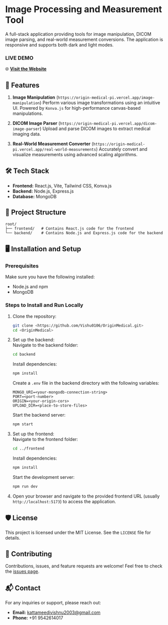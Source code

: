 
# Image Processing and Measurement Tool

A full-stack application providing tools for image manipulation, DICOM image parsing, and real-world measurement conversions. The application is responsive and supports both dark and light modes.
### LIVE DEMO
🌐 **[Visit the Website](https://origin-medical-pi.vercel.app/)**

## 🌟 Features

1. **Image Manipulation**  (`https://origin-medical-pi.vercel.app/image-manipulation`)
   Perform various image transformations using an intuitive UI. Powered by `Konva.js` for high-performance canvas-based manipulations. 

2. **DICOM Image Parser**  (`https://origin-medical-pi.vercel.app/dicom-image-parser`)
   Upload and parse DICOM images to extract medical imaging data.

3. **Real-World Measurement Converter**  (`https://origin-medical-pi.vercel.app/real-world-measurements`)
   Accurately convert and visualize measurements using advanced scaling algorithms.



## 🛠️ Tech Stack

- **Frontend:** React.js, Vite, Tailwind CSS, Konva.js  
- **Backend:** Node.js, Express.js  
- **Database:** MongoDB  

## 📂 Project Structure

```
root/
├── frontend/   # Contains React.js code for the frontend
└── backend/    # Contains Node.js and Express.js code for the backend
```

## 🖥️ Installation and Setup

### Prerequisites

Make sure you have the following installed:

- Node.js and npm  
- MongoDB  

### Steps to Install and Run Locally

1. Clone the repository:
   ```bash
   git clone <https://github.com/Vishu0106/OriginMedical.git>
   cd <OriginMedical>
   ```

2. Set up the backend:  
   Navigate to the backend folder:  
   ```bash
   cd backend
   ```
   Install dependencies:  
   ```bash
   npm install
   ```
   Create a `.env` file in the backend directory with the following variables:  
   ```
   MONGO_URI=<your-mongodb-connection-string>
   PORT=<port-number>
   ORIGIN=<your-origin-cors>
   UPLOAD_DIR=<place-to-store-files>
   ```
   Start the backend server:  
   ```bash
   npm start
   ```

3. Set up the frontend:  
   Navigate to the frontend folder:  
   ```bash
   cd ../frontend
   ```
   Install dependencies:  
   ```bash
   npm install
   ```
   Start the development server:  
   ```bash
   npm run dev
   ```

4. Open your browser and navigate to the provided frontend URL (usually `http://localhost:5173`) to access the application.

## 🛡️ License

This project is licensed under the MIT License. See the `LICENSE` file for details.

## 🤝 Contributing

Contributions, issues, and feature requests are welcome! Feel free to check the [issues page](#).

## 📬 Contact

For any inquiries or support, please reach out:  

- **Email:** [kattameedivishnu2003@gmail.com](mailto:kattameedivishnu2003@gmail.com)  
- **Phone:** +91 9542614017
